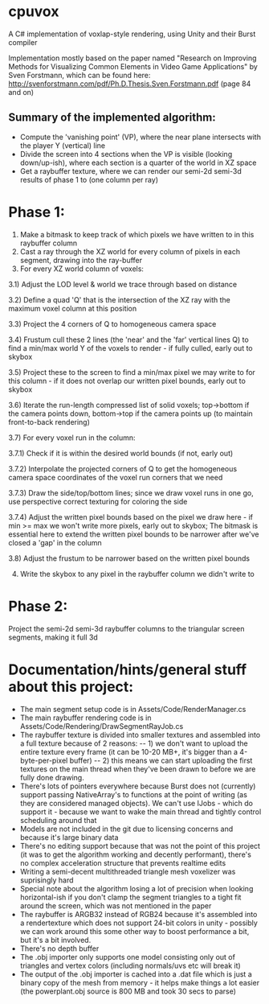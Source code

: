 # cpuvox
A C# implementation of voxlap-style rendering, using Unity and their Burst compiler

Implementation mostly based on the paper named "Research on Improving Methods for Visualizing Common Elements in Video Game Applications" by Sven Forstmann, which can be found here: http://svenforstmann.com/pdf/Ph.D.Thesis.Sven.Forstmann.pdf (page 84 and on)

## Summary of the implemented algorithm:

- Compute the 'vanishing point' (VP), where the near plane intersects with the player Y (vertical) line
- Divide the screen into 4 sections when the VP is visible (looking down/up-ish), where each section is a quarter of the world in XZ space
- Get a raybuffer texture, where we can render our semi-2d semi-3d results of phase 1 to (one column per ray)


# Phase 1:

1) Make a bitmask to keep track of which pixels we have written to in this raybuffer column
2) Cast a ray through the XZ world for every column of pixels in each segment, drawing into the ray-buffer
3) For every XZ world column of voxels:

3.1) Adjust the LOD level & world we trace through based on distance

3.2) Define a quad 'Q' that is the intersection of the XZ ray with the maximum voxel column at this position

3.3) Project the 4 corners of Q to homogeneous camera space

3.4) Frustum cull these 2 lines (the 'near' and the 'far' vertical lines Q) to find a min/max world Y of the voxels to render - if fully culled, early out to skybox

3.5) Project these to the screen to find a min/max pixel we may write to for this column - if it does not overlap our written pixel bounds, early out to skybox 

3.6) Iterate the run-length compressed list of solid voxels; top->bottom if the camera points down, bottom->top if the camera points up (to maintain front-to-back rendering)

3.7) For every voxel run in the column:

3.7.1) Check if it is within the desired world bounds (if not, early out)

3.7.2) Interpolate the projected corners of Q to get the homogeneous camera space coordinates of the voxel run corners that we need

3.7.3) Draw the side/top/bottom lines; since we draw voxel runs in one go, use perspective correct texturing for coloring the side

3.7.4) Adjust the written pixel bounds based on the pixel we draw here - if min >= max we won't write more pixels, early out to skybox; The bitmask is essential here to extend the written pixel bounds to be narrower after we've closed a 'gap' in the column

3.8) Adjust the frustum to be narrower based on the written pixel bounds

4) Write the skybox to any pixel in the raybuffer column we didn't write to

# Phase 2:

Project the semi-2d semi-3d raybuffer columns to the triangular screen segments, making it full 3d


# Documentation/hints/general stuff about this project:

- The main segment setup code is in Assets/Code/RenderManager.cs
- The main raybuffer rendering code is in Assets/Code/Rendering/DrawSegmentRayJob.cs
- The raybuffer texture is divided into smaller textures and assembled into a full texture because of 2 reasons:
-- 1) we don't want to upload the entire texture every frame (it can be 10-20 MB+, it's bigger than a 4-byte-per-pixel buffer)
-- 2) this means we can start uploading the first textures on the main thread when they've been drawn to before we are fully done drawing.
- There's lots of pointers everywhere because Burst does not (currently) support passing NativeArray's to functions at the point of writing (as they are considered managed objects). We can't use IJobs - which do support it - because we want to wake the main thread and tightly control scheduling around that
- Models are not included in the git due to licensing concerns and because it's large binary data
- There's no editing support because that was not the point of this project (it was to get the algorithm working and decently performant), there's no complex acceleration structure that prevents realtime edits
- Writing a semi-decent multithreaded triangle mesh voxelizer was suprisingly hard
- Special note about the algorithm losing a lot of precision when looking horizontal-ish if you don't clamp the segment triangles to a tight fit around the screen, which was not mentioned in the paper
- The raybuffer is ARGB32 instead of RGB24 because it's assembled into a rendertexture which does not support 24-bit colors in unity - possibly we can work around this some other way to boost performance a bit, but it's a bit involved.
- There's no depth buffer
- The .obj importer only supports one model consisting only out of triangles and vertex colors (including normals/uvs etc will break it)
- The output of the .obj importer is cached into a .dat file which is just a binary copy of the mesh from memory - it helps make things a lot easier (the powerplant.obj source is 800 MB and took 30 secs to parse)
